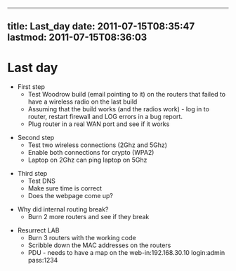 
---
title: Last_day
date: 2011-07-15T08:35:47
lastmod: 2011-07-15T08:36:03
---
Last day
========

-   First step
    -   Test Woodrow build (email pointing to it) on the routers that
        failed to have a wireless radio on the last build
    -   Assuming that the build works (and the radios work) - log in to
        router, restart firewall and LOG errors in a bug report.
    -   Plug router in a real WAN port and see if it works

<!-- -->

-   Second step
    -   Test two wireless connections (2Ghz and 5Ghz)
    -   Enable both connections for crypto (WPA2)
    -   Laptop on 2Ghz can ping laptop on 5Ghz

<!-- -->

-   Third step
    -   Test DNS
    -   Make sure time is correct
    -   Does the webpage come up?

<!-- -->

-   Why did internal routing break?
    -   Burn 2 more routers and see if they break

<!-- -->

-   Resurrect LAB
    -   Burn 3 routers with the working code
    -   Scribble down the MAC addresses on the routers
    -   PDU - needs to have a map on the web-in:192.168.30.10
        login:admin pass:1234

